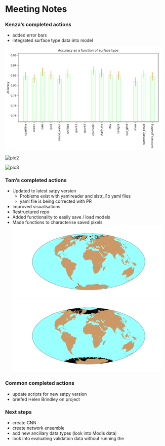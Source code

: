 # Meeting Notes 

### Kenza’s completed actions
* added error bars 
* integrated surface type data into model 

![pic1](/Images/acc_stype_test.py.png)

![pic2](/Images/acc_sza_test.png)

![pic3](/Images/acc_time_test.png)

### Tom’s completed actions
* Updated to latest  satpy version
  * Problems exist with yamlreader and slstr_l1b yaml files
  * yaml file is being corrected with PR
* Improved visualisations
* Restructured repo 
* Added functionality to easily save / load models
* Made functions to characterise saved pixels
![coastlines](/Images/Coastlines.png)
![PixelSpots](/Images/PixelSpots.png)

### Common completed actions
* update scripts for new satpy version 
* briefed Helen Brindley on project 

### Next steps 
* create CNN
* create network ensemble 
* add new ancillary data types (look into Modis data)
* look into evaluating validation data without running the 
